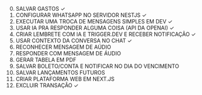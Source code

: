 0. SALVAR GASTOS ✓
1. CONFIGURAR WHATSAPP NO SERVIDOR NESTJS ✓
2. EXECUTAR UMA TROCA DE MENSAGENS SIMPLES EM DEV ✓
3. USAR IA PRA RESPONDER ALGUMA COISA (API DA OPENAI) ✓
4. CRIAR LEMBRETE COM IA E TRIGGER.DEV E RECEBER NOTIFICAÇÃO ✓
5. USAR CONTEXTO DA CONVERSA NO CHAT ✓
6. RECONHECER MENSAGEM DE AÚDIO
7. RESPONDER COM MENSAGEM DE ÁUDIO
8. GERAR TABELA EM PDF
9. SALVAR BOLETO/CONTA E NOTIFICAR NO DIA DO VENCIMENTO
10. SALVAR LANÇAMENTOS FUTUROS
11. CRIAR PLATAFORMA WEB EM NEXT.JS
12. EXCLUIR TRANSAÇÂO ✓